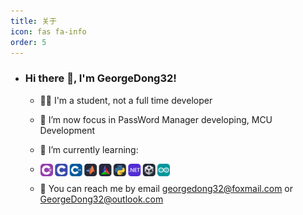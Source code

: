 ```yaml
---
title: 关于
icon: fas fa-info
order: 5
---
```

- ### Hi there 👋, I'm GeorgeDong32!

  - 🧑‍🎓 I'm a student, not a full time developer
  
  - 👀 I’m now focus in PassWord Manager developing, MCU Development
  
  - 📖 I’m currently learning:
  - <img height="20" src="/assets/page_res/About/icons.svg" align="left">
  
  - 💬 You can reach me by email georgedong32@foxmail.com or GeorgeDong32@outlook.com

